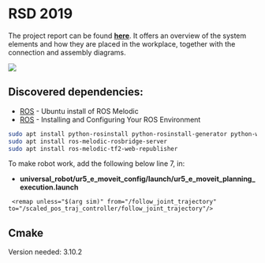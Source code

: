 # RSD 2019
The project report can be found [**here**](https://drive.google.com/file/d/1zLimHVBdojB0dtbuL_xCK-roEcJxIxHd/view?usp=sharing). It offers an overview of the system elements and how they are placed in the workplace, together with the connection and assembly diagrams.

[![](http://img.youtube.com/vi/L4v8Vo0YYEs/0.jpg)](http://www.youtube.com/watch?v=L4v8Vo0YYEs "SDU Robot system design project - Lego packing")

## Discovered dependencies:
* [ROS](http://wiki.ros.org/melodic/Installation/Ubuntu#Installation) - Ubuntu install of ROS Melodic
* [ROS](http://wiki.ros.org/ROS/Tutorials/InstallingandConfiguringROSEnvironment) - Installing and Configuring Your ROS Environment
    
```bash
sudo apt install python-rosinstall python-rosinstall-generator python-wstool build-essential
sudo apt install ros-melodic-rosbridge-server
sudo apt install ros-melodic-tf2-web-republisher
```
  
To make robot work, add the following below line 7, in: 

* **universal_robot/ur5_e_moveit_config/launch/ur5_e_moveit_planning_execution.launch**
```
 <remap unless="$(arg sim)" from="/follow_joint_trajectory" to="/scaled_pos_traj_controller/follow_joint_trajectory"/>
```

## Cmake
Version needed: 3.10.2
